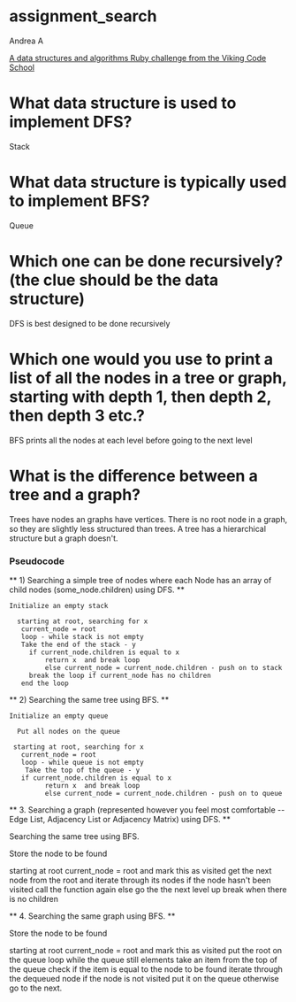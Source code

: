 # assignment_search
Andrea A

[A data structures and algorithms Ruby challenge from the Viking Code School](http://www.vikingcodeschool.com)

# What data structure is used to implement DFS?
Stack

# What data structure is typically used to implement BFS?
Queue

# Which one can be done recursively? (the clue should be the data structure)
DFS is best designed to be done recursively


# Which one would you use to print a list of all the nodes in a tree or graph, starting with depth 1, then depth 2, then depth 3 etc.?
BFS prints all the nodes at each level before going to the next level



# What is the difference between a tree and a graph?
Trees have nodes an graphs have vertices.
There is no root node in a graph, so they are slightly less structured than trees.
A tree has a hierarchical structure but a graph doesn't.

### Pseudocode
** 1) Searching a simple tree of nodes where each Node has an array of child nodes (some_node.children) using DFS. **

```Store the node to be found
Initialize an empty stack

  starting at root, searching for x
   current_node = root
   loop - while stack is not empty
   Take the end of the stack - y
     if current_node.children is equal to x 
         return x  and break loop
         else current_node = current_node.children - push on to stack
     break the loop if current_node has no children
   end the loop
 ```

** 2) Searching the same tree using BFS. **

```Store the node to be found
Initialize an empty queue

  Put all nodes on the queue

 starting at root, searching for x
   current_node = root
   loop - while queue is not empty
    Take the top of the queue - y
   if current_node.children is equal to x 
         return x  and break loop
         else current_node = current_node.children - push on to queue
   ```


** 3. Searching a graph (represented however you feel most comfortable -- Edge List, Adjacency List or Adjacency Matrix) using DFS. **

Searching the same tree using BFS.

Store the node to be found

 starting at root
   current_node = root and mark this as visited
    get the next node from the root and iterate through its nodes
      if the node hasn't been visited call the function again
      else go the the next level up
      break when there is no children


** 4. Searching the same graph using BFS. **

Store the node to be found

 starting at root
   current_node = root and mark this as visited
    put the root on the queue
    loop while the queue still elements
      take an item from the top of the queue
      check if the item is equal to the node to be found
      iterate through the dequeued node 
      if the node is not visited put it on the queue otherwise go to the next.
```
